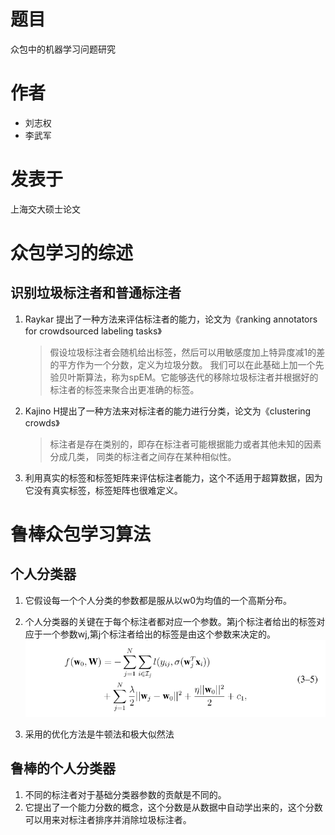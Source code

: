 # 题目

<p> 众包中的机器学习问题研究

# 作者

- 刘志权
- 李武军

# 发表于

<p> 上海交大硕士论文</p>

# 众包学习的综述

## 识别垃圾标注者和普通标注者

1. Raykar 提出了一种方法来评估标注者的能力，论文为《ranking annotators for crowdsourced labeling tasks》
	> 假设垃圾标注者会随机给出标签，然后可以用敏感度加上特异度减1的差的平方作为一个分数，定义为垃圾分数。
	> 我们可以在此基础上加一个先验贝叶斯算法，称为spEM。它能够迭代的移除垃圾标注者并根据好的标注者的标签来聚合出更准确的标签。
 
1. Kajino H提出了一种方法来对标注者的能力进行分类，论文为《clustering crowds》 
	> 标注者是存在类别的，即存在标注者可能根据能力或者其他未知的因素分成几类， 同类的标注者之间存在某种相似性。

1. 利用真实的标签和标签矩阵来评估标注者能力，这个不适用于超算数据，因为它没有真实标签，标签矩阵也很难定义。


# 鲁棒众包学习算法

## 个人分类器

1. 它假设每一个个人分类的参数都是服从以w0为均值的一个高斯分布。
2. 个人分类器的关键在于每个标注者都对应一个参数。第j个标注者给出的标签对应于一个参数wj,第j个标注者给出的标签是由这个参数来决定的。
![](pictures/pc_loss.png)

3. 采用的优化方法是牛顿法和极大似然法

## 鲁棒的个人分类器

1. 不同的标注者对于基础分类器参数的贡献是不同的。
2. 它提出了一个能力分数的概念，这个分数是从数据中自动学出来的，这个分数可以用来对标注者排序并消除垃圾标注者。